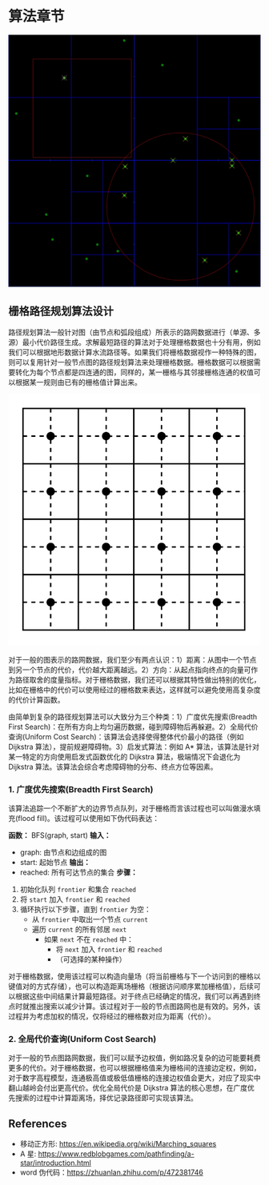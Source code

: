 # 算法章节
![](./imgs/四叉树.jpg)

## 栅格路径规划算法设计
路径规划算法一般针对图（由节点和弧段组成）所表示的路网数据进行（单源、多源）最小代价路径生成。求解最短路径的算法对于处理栅格数据也十分有用，例如我们可以根据地形数据计算水流路径等。如果我们将栅格数据视作一种特殊的图，则可以复用针对一般节点图的路径规划算法来处理栅格数据。栅格数据可以根据需要转化为每个节点都是四连通的图，同样的，某一栅格与其邻接栅格连通的权值可以根据某一规则由已有的栅格值计算出来。

![](./imgs/栅格节点.png)

对于一般的图表示的路网数据，我们至少有两点认识：1）距离：从图中一个节点到另一个节点的代价，代价越大距离越远。2）方向：从起点指向终点的向量可作为路径取舍的度量指标。对于栅格数据，我们还可以根据其特性做出特别的优化，比如在栅格中的代价可以使用经过的栅格数来表达，这样就可以避免使用高复杂度的代价计算函数。

由简单到复杂的路径规划算法可以大致分为三个种类：1）广度优先搜索(Breadth First Search)：在所有方向上均匀遍历数据，碰到障碍物后再躲避。2）全局代价查询(Uniform Cost Search)：该算法会选择使得整体代价最小的路径（例如 Dijkstra 算法），提前规避障碍物。3）启发式算法：例如 A* 算法，该算法是针对某一特定的方向使用启发式函数优化的 Dijkstra 算法，极端情况下会退化为 Dijkstra 算法。该算法会综合考虑障碍物的分布、终点方位等因素。

### 1. 广度优先搜索(Breadth First Search)
该算法追踪一个不断扩大的边界节点队列，对于栅格而言该过程也可以叫做漫水填充(flood fill)。该过程可以使用如下伪代码表达：

**函数：** BFS(graph, start)
**输入：**
* graph: 由节点和边组成的图
* start: 起始节点
**输出：**
* reached: 所有可达节点的集合
**步骤：**
1. 初始化队列 `frontier` 和集合 `reached`
2. 将 `start` 加入 `frontier` 和 `reached`
3. 循环执行以下步骤，直到 `frontier` 为空：
    * 从 `frontier` 中取出一个节点 `current`
    * 遍历 `current` 的所有邻居 `next`
        * 如果 `next` 不在 `reached` 中：
            * 将 `next` 加入 `frontier` 和 `reached`
            * （可选择的某种操作）

对于栅格数据，使用该过程可以构造向量场（将当前栅格与下一个访问到的栅格以键值对的方式存储），也可以构造距离场栅格（根据访问顺序累加栅格值），后续可以根据这些中间结果计算最短路径。对于终点已经确定的情况，我们可以再遇到终点时就推出搜索以减少计算。该过程对于一般的节点图路网也是有效的。另外，该过程并为考虑加权的情况，仅将经过的栅格数对应为距离（代价）。

### 2. 全局代价查询(Uniform Cost Search)
对于一般的节点图路网数据，我们可以赋予边权值，例如路况复杂的边可能要耗费更多的代价。对于栅格数据，也可以根据栅格值来为栅格间的连接边定权，例如，对于数字高程模型，连通极高值或极低值栅格的连接边权值会更大，对应了现实中翻山越岭会付出更高代价。优化全局代价是 Dijkstra 算法的核心思想，在广度优先搜索的过程中计算距离场，择优记录路径即可实现该算法。

## References
- 移动正方形: https://en.wikipedia.org/wiki/Marching_squares
- A 星: https://www.redblobgames.com/pathfinding/a-star/introduction.html
- word 伪代码：https://zhuanlan.zhihu.com/p/472381746